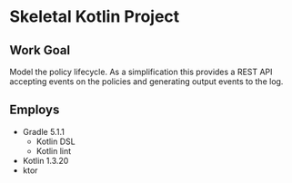 # Skeletal Kotlin Project

## Work Goal 

Model the policy lifecycle.  As a simplification this provides a REST API accepting
events on the policies and generating output events to the log.

## Employs

 - Gradle 5.1.1
    - Kotlin DSL
    - Kotlin lint
 - Kotlin 1.3.20
 - ktor
 